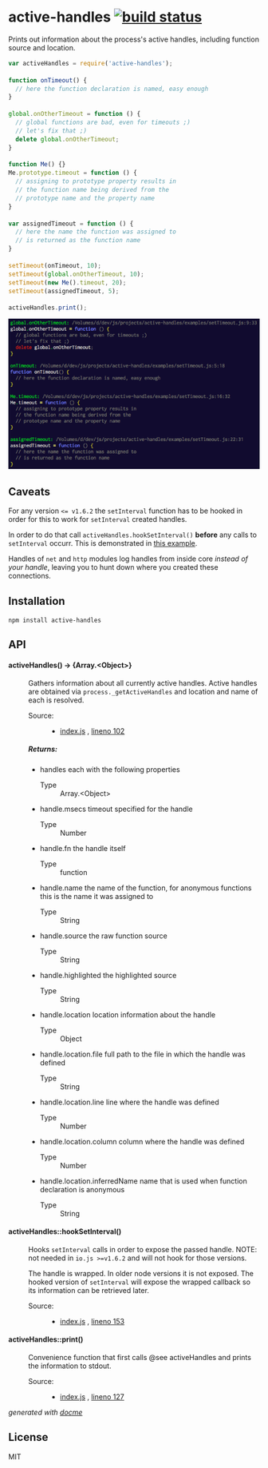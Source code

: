 # active-handles [![build status](https://secure.travis-ci.org/thlorenz/active-handles.png)](http://travis-ci.org/thlorenz/active-handles)

Prints out information about the process's active handles, including function source and location.

```js
var activeHandles = require('active-handles');

function onTimeout() {
  // here the function declaration is named, easy enough
}

global.onOtherTimeout = function () {
  // global functions are bad, even for timeouts ;)
  // let's fix that ;)
  delete global.onOtherTimeout;
}

function Me() {}
Me.prototype.timeout = function () {
  // assigning to prototype property results in
  // the function name being derived from the
  // prototype name and the property name
}

var assignedTimeout = function () {
  // here the name the function was assigned to
  // is returned as the function name
}

setTimeout(onTimeout, 10);
setTimeout(global.onOtherTimeout, 10);
setTimeout(new Me().timeout, 20);
setTimeout(assignedTimeout, 5);

activeHandles.print();
```

![assets/setTimeout.png](assets/setTimeout.png)

## Caveats

For any version `<= v1.6.2` the `setInterval` function has to be hooked in order for this to work for `setInterval`
created handles.

In order to do that call `activeHandles.hookSetInterval()` **before** any calls to `setInterval` occurr. This is
demonstrated in [this example](https://github.com/thlorenz/active-handles/blob/master/examples/setInterval.js#L5).

Handles of `net` and `http` modules log handles from inside core *instead of your handle*, leaving you to hunt down
where you created these connections.

## Installation

    npm install active-handles

## API

<!-- START docme generated API please keep comment here to allow auto update -->
<!-- DON'T EDIT THIS SECTION, INSTEAD RE-RUN docme TO UPDATE -->

<div>
<div class="jsdoc-githubify">
<section>
<article>
<div class="container-overview">
<dl class="details">
</dl>
</div>
<dl>
<dt>
<h4 class="name" id="activeHandles"><span class="type-signature"></span>activeHandles<span class="signature">()</span><span class="type-signature"> &rarr; {Array.&lt;Object>}</span></h4>
</dt>
<dd>
<div class="description">
<p>Gathers information about all currently active handles.
Active handles are obtained via <code>process._getActiveHandles</code>
and location and name of each is resolved.</p>
</div>
<dl class="details">
<dt class="tag-source">Source:</dt>
<dd class="tag-source"><ul class="dummy">
<li>
<a href="https://github.com/thlorenz/active-handles/blob/master/index.js">index.js</a>
<span>, </span>
<a href="https://github.com/thlorenz/active-handles/blob/master/index.js#L102">lineno 102</a>
</li>
</ul></dd>
</dl>
<h5>Returns:</h5>
<ul>
<li>
<div class="param-desc">
<p>handles each with the following properties</p>
</div>
<dl>
<dt>
Type
</dt>
<dd>
<span class="param-type">Array.&lt;Object></span>
</dd>
</dl>
</li>
<li>
<div class="param-desc">
<p>handle.msecs         timeout specified for the handle</p>
</div>
<dl>
<dt>
Type
</dt>
<dd>
<span class="param-type">Number</span>
</dd>
</dl>
</li>
<li>
<div class="param-desc">
<p>handle.fn            the handle itself</p>
</div>
<dl>
<dt>
Type
</dt>
<dd>
<span class="param-type">function</span>
</dd>
</dl>
</li>
<li>
<div class="param-desc">
<p>handle.name          the name of the function, for anonymous functions this is the name it was assigned to</p>
</div>
<dl>
<dt>
Type
</dt>
<dd>
<span class="param-type">String</span>
</dd>
</dl>
</li>
<li>
<div class="param-desc">
<p>handle.source        the raw function source</p>
</div>
<dl>
<dt>
Type
</dt>
<dd>
<span class="param-type">String</span>
</dd>
</dl>
</li>
<li>
<div class="param-desc">
<p>handle.highlighted   the highlighted source</p>
</div>
<dl>
<dt>
Type
</dt>
<dd>
<span class="param-type">String</span>
</dd>
</dl>
</li>
<li>
<div class="param-desc">
<p>handle.location      location information about the handle</p>
</div>
<dl>
<dt>
Type
</dt>
<dd>
<span class="param-type">Object</span>
</dd>
</dl>
</li>
<li>
<div class="param-desc">
<p>handle.location.file          full path to the file in which the handle was defined</p>
</div>
<dl>
<dt>
Type
</dt>
<dd>
<span class="param-type">String</span>
</dd>
</dl>
</li>
<li>
<div class="param-desc">
<p>handle.location.line          line where the handle was defined</p>
</div>
<dl>
<dt>
Type
</dt>
<dd>
<span class="param-type">Number</span>
</dd>
</dl>
</li>
<li>
<div class="param-desc">
<p>handle.location.column        column where the handle was defined</p>
</div>
<dl>
<dt>
Type
</dt>
<dd>
<span class="param-type">Number</span>
</dd>
</dl>
</li>
<li>
<div class="param-desc">
<p>handle.location.inferredName  name that is used when function declaration is anonymous</p>
</div>
<dl>
<dt>
Type
</dt>
<dd>
<span class="param-type">String</span>
</dd>
</dl>
</li>
</ul>
</dd>
<dt>
<h4 class="name" id="activeHandles::hookSetInterval"><span class="type-signature"></span>activeHandles::hookSetInterval<span class="signature">()</span><span class="type-signature"></span></h4>
</dt>
<dd>
<div class="description">
<p>Hooks <code>setInterval</code> calls in order to expose the passed handle.
NOTE: not needed in <code>io.js &gt;=v1.6.2</code> and will not hook for those versions.</p>
<p>The handle is wrapped. In older node versions it is not exposed.
The hooked version of <code>setInterval</code> will expose the wrapped callback
so its information can be retrieved later.</p>
</div>
<dl class="details">
<dt class="tag-source">Source:</dt>
<dd class="tag-source"><ul class="dummy">
<li>
<a href="https://github.com/thlorenz/active-handles/blob/master/index.js">index.js</a>
<span>, </span>
<a href="https://github.com/thlorenz/active-handles/blob/master/index.js#L153">lineno 153</a>
</li>
</ul></dd>
</dl>
</dd>
<dt>
<h4 class="name" id="activeHandles::print"><span class="type-signature"></span>activeHandles::print<span class="signature">()</span><span class="type-signature"></span></h4>
</dt>
<dd>
<div class="description">
<p>Convenience function that first calls @see activeHandles and
prints the information to stdout.</p>
</div>
<dl class="details">
<dt class="tag-source">Source:</dt>
<dd class="tag-source"><ul class="dummy">
<li>
<a href="https://github.com/thlorenz/active-handles/blob/master/index.js">index.js</a>
<span>, </span>
<a href="https://github.com/thlorenz/active-handles/blob/master/index.js#L127">lineno 127</a>
</li>
</ul></dd>
</dl>
</dd>
</dl>
</article>
</section>
</div>

*generated with [docme](https://github.com/thlorenz/docme)*
</div>
<!-- END docme generated API please keep comment here to allow auto update -->

## License

MIT
